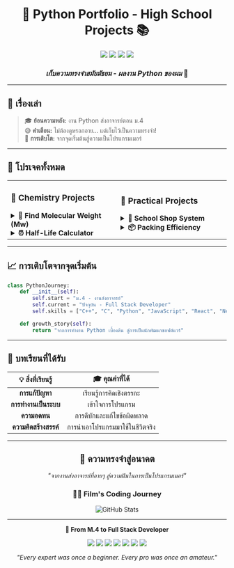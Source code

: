 <div align="center">

# 🐍 Python Portfolio - High School Projects 📚

<img src="https://img.shields.io/badge/Python-3776AB?style=for-the-badge&logo=python&logoColor=white">
<img src="https://img.shields.io/badge/Chemistry-FF6B6B?style=for-the-badge&logo=atom&logoColor=white">
<img src="https://img.shields.io/badge/Math-4CAF50?style=for-the-badge&logo=mathworks&logoColor=white">
<img src="https://img.shields.io/badge/Grade-M.4-9C27B0?style=for-the-badge">

### _เก็บความทรงจำสมัยมัธยม - ผลงาน Python ของผม_ 💭

---

</div>

## 📖 **เรื่องเล่า**

<blockquote>
🎓 <strong>ย้อนความหลัง:</strong> งาน Python ส่งอาจารย์ตอน ม.4 
<br>
😅 <strong>คำเตือน:</strong> ไม่ต้องดูหรอกอาย... แต่เก็บไว้เป็นความทรงจำ!
<br>
💪 <strong>การเติบโต:</strong> จากจุดเริ่มต้นสู่ความเป็นโปรแกรมเมอร์
</blockquote>

---

## 🧪 **โปรเจคทั้งหมด**

<table>
<tr>
<td width="50%">

### 🔬 **Chemistry Projects**

<details>
<summary><strong>🧬 Find Molecular Weight (Mw)</strong></summary>
<br>

```python
# การหามวลโมเลกุลของสารเคมี
# (Sorry - ตอนนั้นเขียน g แต่จริงๆคือ Mw!)
```

**📝 รายละเอียด:**

- คำนวณมวลโมเลกุลของสารเคมี
- ใช้ในวิชาเคมี ม.4
- **Status:** ✅ เสร็จสมบูรณ์

</details>

<details>
<summary><strong>⏰ Half-Life Calculator</strong></summary>
<br>

```python
# คำนวณค่าครึ่งชีวิต
# สำหรับสารกัมมันตรังสี
```

**📝 รายละเอียด:**

- คำนวณค่าครึ่งชีวิตของธาตุ
- ประยุกต์ใช้ในฟิสิกส์นิวเคลียร์
- **Status:** ✅ เสร็จสมบูรณ์

</details>

</td>
<td width="50%">

### 🏪 **Practical Projects**

<details>
<summary><strong>🛒 School Shop System</strong></summary>
<br>

```python
# ระบบร้านค้าในโรงเรียน
# จำลองการซื้อขายสินค้า
```

**📝 รายละเอียด:**

- ตัวอย่างระบบร้านค้าในโรงเรียน
- จัดการสินค้าและการขาย
- **Status:** ✅ เสร็จสมบูรณ์

</details>

<details>
<summary><strong>📦 Packing Efficiency</strong></summary>
<br>

```python
# คำนวณประสิทธิภาพการจัดเรียง
# เรื่องเคมี... จำไม่ได้แล้ว 😅
```

**📝 รายละเอียด:**

- เกี่ยวกับการจัดเรียงโมเลกุล
- วิชาเคมี ม.4 (รายละเอียดลืมแล้ว!)
- **Status:** ✅ เสร็จสมบูรณ์

</details>

</td>
</tr>
</table>

---

## 📈 **การเติบโตจากจุดเริ่มต้น**

```python
class PythonJourney:
    def __init__(self):
        self.start = "ม.4 - งานส่งอาจารย์"
        self.current = "ปัจจุบัน - Full Stack Developer"
        self.skills = ["C++", "C", "Python", "JavaScript", "React", "Next.js", "PHP", "SQL"]

    def growth_story(self):
        return "จากการทำงาน Python เบื้องต้น สู่การเป็นนักพัฒนาซอฟต์แวร์"
```

---

## 🎯 **บทเรียนที่ได้รับ**

<div align="center">

| 💡 **สิ่งที่เรียนรู้** |       🎓 **คุณค่าที่ได้**       |
| :--------------------: | :-----------------------------: |
|    **การแก้ปัญหา**     |     เรียนรู้การคิดเชิงตรรกะ     |
|  **การทำงานเป็นระบบ**  |        เข้าใจการโปรแกรม         |
|      **ความอดทน**      |   การดีบักและแก้ไขข้อผิดพลาด    |
| **ความคิดสร้างสรรค์**  | การนำเอาโปรแกรมมาใช้ในชีวิตจริง |

</div>

---

<div align="center">

## 🌟 **ความทรงจำสู่อนาคต**

_"จากงานส่งอาจารย์ที่อายๆ สู่ความฝันในการเป็นโปรแกรมเมอร์"_

### 👨‍💻 **Film's Coding Journey**

<img src="https://github-readme-stats.vercel.app/api?username=yourusername&show_icons=true&theme=radical" alt="GitHub Stats">

---

**🚀 From M.4 to Full Stack Developer**

<img src="https://img.shields.io/badge/HTML5-E34F26?style=for-the-badge&logo=html5&logoColor=white">
<img src="https://img.shields.io/badge/CSS3-1572B6?style=for-the-badge&logo=css3&logoColor=white">
<img src="https://img.shields.io/badge/JavaScript-F7DF1E?style=for-the-badge&logo=javascript&logoColor=black">
<img src="https://img.shields.io/badge/React-20232A?style=for-the-badge&logo=react&logoColor=61DAFB">
<img src="https://img.shields.io/badge/Next.js-000000?style=for-the-badge&logo=nextdotjs&logoColor=white">
<img src="https://img.shields.io/badge/PHP-777BB4?style=for-the-badge&logo=php&logoColor=white">
<img src="https://img.shields.io/badge/MySQL-00000F?style=for-the-badge&logo=mysql&logoColor=white">

_"Every expert was once a beginner. Every pro was once an amateur."_

</div>
